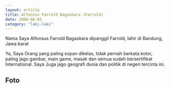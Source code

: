 ```yaml
---
layout: article
title: Alfonsus Farrold Bagaskara (Farrold)
date: 2008-06-01
category: "laki-laki"
---
```

Nama Saya Alfonsus Farrold Bagaskara dipanggil Farrold, lahir di Bandung, Jawa barat
<!-- excerpt -->

Ya, Saya Orang yang paling sopan dikelas, tidak pernah berkata kotor, paling jago gambar, main game, masak dan semua sudah bersertifikat International. Saya Juga jago geografi dunia dan politik di negeri tercinta ini. 

## Foto
<div style="padding-bottom:75%; position:relative; display:block; width: 100%">
  <object data="https://raw.githubusercontent.com/BayuBatam2008/website-9a/main/src/assets/image/farrold/IMG-20221208-WA0003.jpg" width="100%" height="100%"
    frameborder="0" allowfullscreen="no" style="position:absolute; top:0; left: 0">
  </object>
</div>

